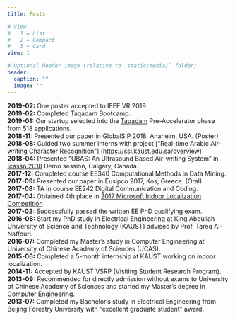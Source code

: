 ```yaml
---
title: Posts

# View.
#   1 = List
#   2 = Compact
#   3 = Card
view: 1

# Optional header image (relative to `static/media/` folder).
header:
  caption: ""
  image: ""
---
```

**2019-02:**  One poster accepted to IEEE VR 2019.  
**2019-02:**  Completed Taqadam Bootcamp.  
**2019-01:**  Our startup selected into the [Taqadam](https://innovation.kaust.edu.sa/taqadam/) Pre-Accelerator phase from 518 applications.  
**2018-11:**  Presented our paper in GlobalSIP 2018, Anaheim, USA. (Poster)  
**2018-08:**  Guided two summer interns with project [“Real-time Arabic Air-writing Character Recognition”] (https://ssi.kaust.edu.sa/overview)  
**2018-04:**  Presented “UBAS: An Ultrasound Based Air-writing System” in [Icassp 2018](https://2018.ieeeicassp.org/Demos.asp) Demo session, Calgary, Canada.  
**2017-12:**  Completed course EE340 Computational Methods in Data Mining.  
**2017-09:**  Presented our paper in Eusipco 2017, Kos, Greece. (Oral)  
**2017-08:**  TA in course EE242 Digital Communication and Coding.  
**2017-04:**  Obtained 4th place in [2017 Microsoft Indoor Localization Competition](https://www.microsoft.com/en-us/research/event/microsoft-indoor-localization-competition-ipsn-2017/)  
**2017-02:**  Successfully passed the written EE PhD qualifying exam.  
**2016-08:**  Start my PhD study in Electrical Engineering at King Abdullah University of Science and Technology (KAUST) advised by Prof. Tareq Al-Naffouri.  
**2016-07:** Completed my Master’s study in Computer Engineering at University of Chinese Academy of Sciences (UCAS).  
**2015-06:**  Completed a 5-month internship at KAUST working on indoor localization.  
**2014-11:**  Accepted by KAUST VSRP (Visiting Student Research Program).  
**2013-09:**  Recommended for directly admission without exams to University of Chinese Academy of Sciences and started my Master’s degree in Computer Engineering.  
**2013-07:**  Completed my Bachelor’s study in Electrical Engineering from Beijing Forestry University with “excellent graduate student” award.  
